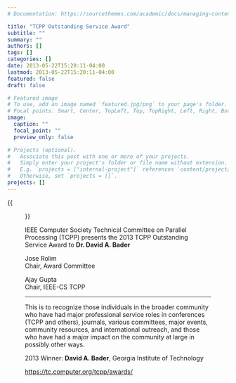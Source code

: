 ```yaml
---
# Documentation: https://sourcethemes.com/academic/docs/managing-content/

title: "TCPP Outstanding Service Award"
subtitle: ""
summary: ""
authors: []
tags: []
categories: []
date: 2013-05-22T15:20:11-04:00
lastmod: 2013-05-22T15:20:11-04:00
featured: false
draft: false

# Featured image
# To use, add an image named `featured.jpg/png` to your page's folder.
# Focal points: Smart, Center, TopLeft, Top, TopRight, Left, Right, BottomLeft, Bottom, BottomRight.
image:
  caption: ""
  focal_point: ""
  preview_only: false

# Projects (optional).
#   Associate this post with one or more of your projects.
#   Simply enter your project's folder or file name without extension.
#   E.g. `projects = ["internal-project"]` references `content/project/deep-learning/index.md`.
#   Otherwise, set `projects = []`.
projects: []
---
```


{{<figure src="award.jpg">}}

IEEE Computer Society Technical Committee on Parallel Processing (TCPP) presents the 2013 TCPP Outstanding Service Award to **Dr. David A. Bader**

Jose Rolim  
Chair, Award Committee

Ajay Gupta  
Chair, IEEE-CS TCPP

---

This is to recognize those individuals in the broader community who have had major professional service roles in conferences (TCPP and others), journals, various committees, major events, community resources, and international outreach, and those who have had a major impact on the community at large in possibly other ways.

2013 Winner: **David A. Bader**, Georgia Institute of Technology

https://tc.computer.org/tcpp/awards/
